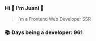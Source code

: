 ### Hi 👋 I&#39;m Juani 🦁

> I&#39;m a Frontend Web Developer SSR

### 📚 Days being a developer: 961
